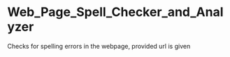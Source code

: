 # Web_Page_Spell_Checker_and_Analyzer
Checks for spelling errors in the webpage, provided url is given
